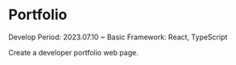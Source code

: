 # Portfolio

Develop Period: 2023.07.10 ~ 
Basic Framework: React, TypeScript

Create a developer portfolio web page.
